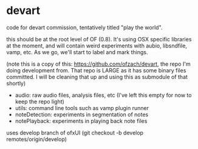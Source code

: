 devart
======

code for devart commission, tentatively titled "play the world".  

this should be at the root level of OF (0.8).  It's using OSX specific libraries at the moment, and will contain weird experiments with aubio, libsndfile, vamp, etc.  As we go, we'll start to label and mark things. 

(note this is a copy of this: https://github.com/ofzach/devart, the repo I'm doing development from.  That repo is LARGE as it has some binary files committed.  I will be cleaning that up and using this as submodule of that shortly)


- audio: raw audio files, analysis files, etc   (I've left this empty for now to keep the repo light)
- utils: command line tools such as vamp plugin runner
- noteDetection: experiments in segmentation of notes
- notePlayback: experiments in playing back note files

uses develop branch of ofxUI
(git checkout -b develop remotes/origin/develop)


